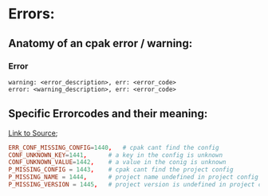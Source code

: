 # Errors:

## Anatomy of an cpak error / warning:

### Error

```
warning: <error_description>, err: <error_code>
error: <warning_description>, err: <error_code>
```

## Specific Errorcodes and their meaning:

[Link to Source](https://github.com/xNaCly/c_paket/blob/master/src/core/c_p_util.h#L11);

```conf
ERR_CONF_MISSING_CONFIG=1440,   # cpak cant find the config
CONF_UNKNOWN_KEY=1441,      # a key in the config is unknown
CONF_UNKNOWN_VALUE=1442,    # a value in the conig is unknown
P_MISSING_CONFIG = 1443,    # cpak cant find the project config
P_MISSING_NAME = 1444,      # project name undefined in project config
P_MISSING_VERSION = 1445,   # project version is undefined in project config
```

